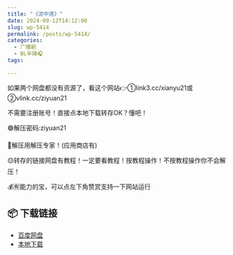 ```yaml
---
title: "《泥中莲》"
date: 2024-09-12T14:12:00
slug: wp-5414
permalink: /posts/wp-5414/
categories:
  - 广播剧
  - BL辛辣🎧
tags:

---
```


如果两个网盘都没有资源了，看这个网站👉①link3.cc/xianyu21或②vlink.cc/ziyuan21

不需要注册账号！直接点本地下载转存OK？懂吧！

🟢解压密码:ziyuan21

🔵解压用解压专家！(应用商店有)

🟡转存的链接网盘有教程！一定要看教程！按教程操作！不按教程操作你不会解压！

💰🈶能力的宝，可以点左下角赞赏支持一下网站运行

## 📦 下载链接
- [百度网盘](https://blziyuan21.com/pay-download/5414?key=1a2092319c&down_id=0)
- [本地下载](https://blziyuan21.com/pay-download/5414?key=1a2092319c&down_id=1)

